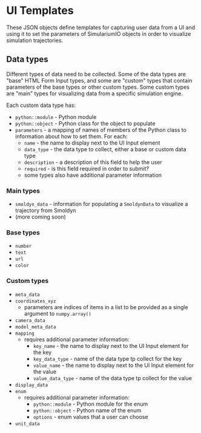 # UI Templates
These JSON objects define templates for capturing user data from a UI and using it to set the parameters of SimulariumIO objects in order to visualize simulation trajectories.


## Data types
Different types of data need to be collected. Some of the data types are "base" HTML Form Input types, and some are "custom" types that contain parameters of the base types or other custom types. Some custom types are "main" types for visualizing data from a specific simulation engine.

Each custom data type has:
* `python::module` - Python module
* `python::object` - Python class for the object to populate
* `parameters` - a mapping of names of members of the Python class to information about how to set them. For each:
  * `name` - the name to display next to the UI Input element
  * `data_type` - the data type to collect, either a base or custom data type
  * `description` - a description of this field to help the user
  * `required` - is this field required in order to submit?
  * some types also have additional parameter information

### Main types
* `smoldyn_data` - information for populating a `SmoldynData` to visualize a trajectory from Smoldyn
* (more coming soon)

### Base types

* `number`
* `text`
* `url`
* `color`


### Custom types

* `meta_data`
* `coordinates_xyz`
  * parameters are indices of items in a list to be provided as a single argument to `numpy.array()`
* `camera_data`
* `model_meta_data`
* `mapping`
  * requires additional parameter information:
    * `key_name` - the name to display next to the UI Input element for the key
    * `key_data_type` - name of the data type tp collect for the key
    * `value_name` - the name to display next to the UI Input element for the value
    * `value_data_type` - name of the data type tp collect for the value
* `display_data`
* `enum`
  * requires additional parameter information:
    * `python::module` - Python module for the enum
    * `python::object` - Python name of the enum
    * `options` - enum values that a user can choose
* `unit_data`
